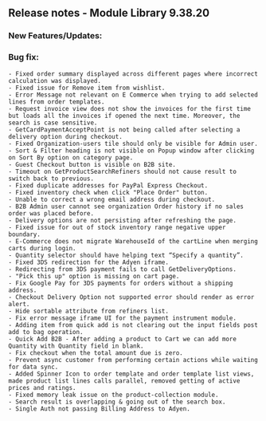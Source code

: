 ## Release notes - Module Library 9.38.20

### New Features/Updates:


### Bug fix:
    - Fixed order summary displayed across different pages where incorrect calculation was displayed.
    - Fixed issue for Remove item from wishlist.
    - Error Message not relevant on E Commerce when trying to add selected lines from order templates.
    - Request invoice view does not show the invoices for the first time but loads all the invoices if opened the next time. Moreover, the search is case sensitive.
    - GetCardPaymentAcceptPoint is not being called after selecting a delivery option during checkout.
    - Fixed Organization-users tile should only be visible for Admin user.
    - Sort & Filter heading is not visible on Popup window after clicking on Sort By option on category page.
    - Guest Checkout button is visible on B2B site.
    - Timeout on GetProductSearchRefiners should not cause result to switch back to previous.
    - Fixed duplicate addresses for PayPal Express Checkout.
    - Fixed inventory check when click "Place Order" button.
    - Unable to correct a wrong email address during checkout.
    - B2B Admin user cannot see organization Order history if no sales order was placed before.
    - Delivery options are not persisting after refreshing the page.
    - Fixed issue for out of stock inventory range negative upper boundary.
    - E-Commerce does not migrate WarehouseId of the cartLine when merging carts during login.
    - Quantity selector should have helping text “Specify a quantity”.
    - Fixed 3DS redirection for the Adyen iframe.
    - Redirecting from 3DS payment fails to call GetDeliveryOptions.
    - "Pick this up" option is missing on cart page.
    - Fix Google Pay for 3DS payments for orders without a shipping address.
    - Checkout Delivery Option not supported error should render as error alert.
    - Hide sortable attribute from refiners list.
    - Fix error message iframe UI for the payment instrument module.
    - Adding item from quick add is not clearing out the input fields post add to bag operation.
    - Quick Add B2B - After adding a product to Cart we can add more Quantity with Quantity field in blank.
    - Fix checkout when the total amount due is zero.
    - Prevent async customer from performing certain actions while waiting for data sync.
    - Added Spinner Icon to order template and order template list views, made product list lines calls parallel, removed getting of active prices and ratings.
    - Fixed memory leak issue on the product-collection module.
    - Search result is overlapping & going out of the search box.
    - Single Auth not passing Billing Address to Adyen.